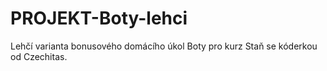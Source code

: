 # PROJEKT-Boty-lehci
Lehčí varianta bonusového domácího úkol Boty pro kurz Staň se kóderkou od Czechitas. 
